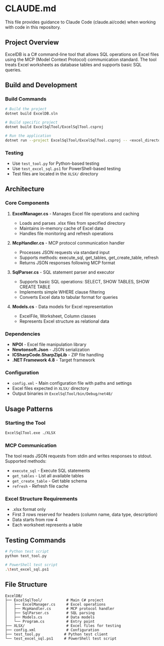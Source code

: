 # CLAUDE.md

This file provides guidance to Claude Code (claude.ai/code) when working with code in this repository.

## Project Overview

ExcelDB is a C# command-line tool that allows SQL operations on Excel files using the MCP (Model Context Protocol) communication standard. The tool treats Excel worksheets as database tables and supports basic SQL queries.

## Build and Development

### Build Commands
```bash
# Build the project
dotnet build ExcelDB.sln

# Build specific project
dotnet build ExcelSqlTool/ExcelSqlTool.csproj

# Run the application
dotnet run --project ExcelSqlTool/ExcelSqlTool.csproj -- <excel_directory>
```

### Testing
- Use `test_tool.py` for Python-based testing
- Use `test_excel_sql.ps1` for PowerShell-based testing  
- Test files are located in the `XLSX/` directory

## Architecture

### Core Components

1. **ExcelManager.cs** - Manages Excel file operations and caching
   - Loads and parses .xlsx files from specified directory
   - Maintains in-memory cache of Excel data
   - Handles file monitoring and refresh operations

2. **McpHandler.cs** - MCP protocol communication handler
   - Processes JSON requests via standard input
   - Supports methods: execute_sql, get_tables, get_create_table, refresh
   - Returns JSON responses following MCP format

3. **SqlParser.cs** - SQL statement parser and executor
   - Supports basic SQL operations: SELECT, SHOW TABLES, SHOW CREATE TABLE
   - Implements simple WHERE clause filtering
   - Converts Excel data to tabular format for queries

4. **Models.cs** - Data models for Excel representation
   - ExcelFile, Worksheet, Column classes
   - Represents Excel structure as relational data

### Dependencies
- **NPOI** - Excel file manipulation library
- **Newtonsoft.Json** - JSON serialization
- **ICSharpCode.SharpZipLib** - ZIP file handling
- **.NET Framework 4.8** - Target framework

### Configuration
- `config.xml` - Main configuration file with paths and settings
- Excel files expected in `XLSX/` directory
- Output binaries in `ExcelSqlTool/bin/Debug/net48/`

## Usage Patterns

### Starting the Tool
```bash
ExcelSqlTool.exe ./XLSX
```

### MCP Communication
The tool reads JSON requests from stdin and writes responses to stdout. Supported methods:
- `execute_sql` - Execute SQL statements
- `get_tables` - List all available tables
- `get_create_table` - Get table schema
- `refresh` - Refresh file cache

### Excel Structure Requirements
- .xlsx format only
- First 3 rows reserved for headers (column name, data type, description)
- Data starts from row 4
- Each worksheet represents a table

## Testing Commands

```bash
# Python test script
python test_tool.py

# PowerShell test script
.\test_excel_sql.ps1
```

## File Structure
```
ExcelDB/
├── ExcelSqlTool/           # Main C# project
│   ├── ExcelManager.cs     # Excel operations
│   ├── McpHandler.cs       # MCP protocol handler
│   ├── SqlParser.cs        # SQL parsing
│   ├── Models.cs           # Data models
│   └── Program.cs          # Entry point
├── XLSX/                   # Excel files for testing
├── config.xml              # Configuration
├── test_tool.py           # Python test client
└── test_excel_sql.ps1     # PowerShell test script
```